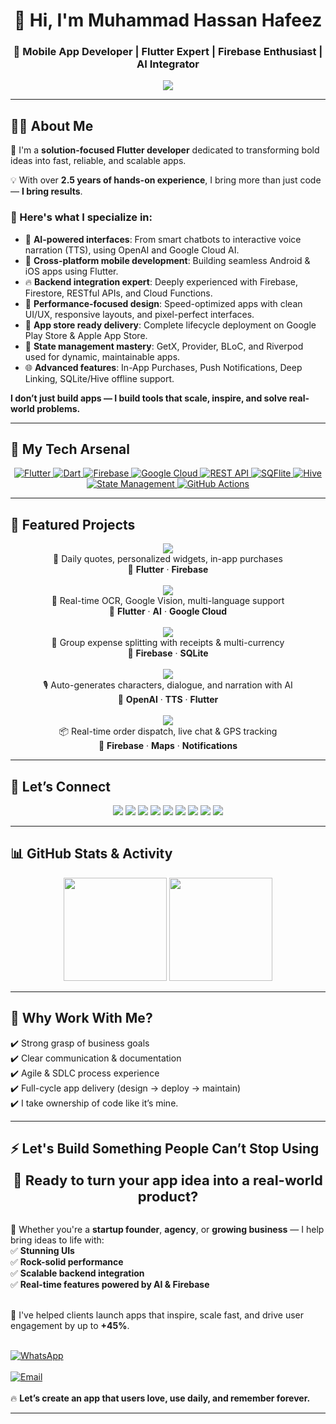 <!-- Intro Banner -->
<h1 align="center">👋 Hi, I'm Muhammad Hassan Hafeez</h1>
<h3 align="center">🚀 Mobile App Developer | Flutter Expert | Firebase Enthusiast | AI Integrator</h3>

<p align="center">
  <img src="https://readme-typing-svg.herokuapp.com?font=Fira+Code&duration=2500&pause=800&color=36BCF7&center=true&vCenter=true&width=600&lines=Crafting+High-Performance+Flutter+Apps;Cross-platform+%7C+Clean+Architecture+%7C+AI+Apps;Firebase+%7C+Push+Notifications+%7C+In-App+Purchases;Delivering+beautiful%2C+scalable+mobile+experiences" />
</p>

---

<h2>🧑‍💻 About Me</h2>

<p>🎯 I'm a <strong>solution-focused Flutter developer</strong> dedicated to transforming bold ideas into fast, reliable, and scalable apps.</p>

<p>💡 With over <strong>2.5 years of hands-on experience</strong>, I bring more than just code — <strong>I bring results</strong>.</p>

<h3>🚀 Here's what I specialize in:</h3>

<ul>
  <li>🤖 <strong>AI-powered interfaces</strong>: From smart chatbots to interactive voice narration (TTS), using OpenAI and Google Cloud AI.</li>
  <li>📲 <strong>Cross-platform mobile development</strong>: Building seamless Android & iOS apps using Flutter.</li>
  <li>🔥 <strong>Backend integration expert</strong>: Deeply experienced with Firebase, Firestore, RESTful APIs, and Cloud Functions.</li>
  <li>🧠 <strong>Performance-focused design</strong>: Speed-optimized apps with clean UI/UX, responsive layouts, and pixel-perfect interfaces.</li>
  <li>🎯 <strong>App store ready delivery</strong>: Complete lifecycle deployment on Google Play Store & Apple App Store.</li>
  <li>🧰 <strong>State management mastery</strong>: GetX, Provider, BLoC, and Riverpod used for dynamic, maintainable apps.</li>
  <li>🌐 <strong>Advanced features</strong>: In-App Purchases, Push Notifications, Deep Linking, SQLite/Hive offline support.</li>
</ul>

<p><strong>I don’t just build apps — I build tools that scale, inspire, and solve real-world problems.</strong></p>

---

## 🚀 My Tech Arsenal

<p align="center">

  <a href="https://flutter.dev/" target="_blank">
    <img src="https://img.shields.io/badge/Flutter-02569B?style=for-the-badge&logo=flutter&logoColor=white" alt="Flutter"/>
  </a>

  <a href="https://dart.dev/" target="_blank">
    <img src="https://img.shields.io/badge/Dart-0175C2?style=for-the-badge&logo=dart&logoColor=white" alt="Dart"/>
  </a>

  <a href="https://firebase.google.com/" target="_blank">
    <img src="https://img.shields.io/badge/Firebase-FFCA28?style=for-the-badge&logo=firebase&logoColor=black" alt="Firebase"/>
  </a>

  <a href="https://cloud.google.com/" target="_blank">
    <img src="https://img.shields.io/badge/Google%20Cloud-4285F4?style=for-the-badge&logo=googlecloud&logoColor=white" alt="Google Cloud"/>
  </a>

  <a href="https://restfulapi.net/" target="_blank">
    <img src="https://img.shields.io/badge/REST%20API-6E6E6E?style=for-the-badge" alt="REST API"/>
  </a>

  <a href="https://pub.dev/packages/sqflite" target="_blank">
    <img src="https://img.shields.io/badge/SQFlite-003B57?style=for-the-badge&logo=sqlite&logoColor=white" alt="SQFlite"/>
  </a>

  <a href="https://pub.dev/packages/hive" target="_blank">
    <img src="https://img.shields.io/badge/Hive-F6C915?style=for-the-badge&logo=apachehive&logoColor=black" alt="Hive"/>
  </a>

  <a href="https://docs.flutter.dev/data-and-backend/state-mgmt/options" target="_blank">
    <img src="https://img.shields.io/badge/GetX%20%7C%20Provider%20%7C%20BLoC%20%7C%20Riverpod-5E35B1?style=for-the-badge&logo=flutter" alt="State Management"/>
  </a>

  <a href="https://docs.github.com/en/actions" target="_blank">
    <img src="https://img.shields.io/badge/GitHub%20Actions-2088FF?style=for-the-badge&logo=github-actions&logoColor=white" alt="GitHub Actions"/>
  </a>

</p>

---

## 📱 Featured Projects

<div align="center">

<!-- Project 1 -->
<a href="https://play.google.com/store/apps/details?id=flyquotes.com" target="_blank">
  <img src="https://img.shields.io/badge/FlyQuotes-Quote%20Motivation%20App-blue?style=for-the-badge&logo=google-play&logoColor=white" />
</a>
<br/>
📝 Daily quotes, personalized widgets, in-app purchases<br/>
🔧 <strong>Flutter</strong> · <strong>Firebase</strong><br/><br/>

<!-- Project 2 -->
<a href="https://play.google.com/store/apps/details?id=com.maab.textscannerai" target="_blank">
  <img src="https://img.shields.io/badge/AI%20Text%20Scanner-OCR%20+%20PDF%20App-purple?style=for-the-badge&logo=google-play&logoColor=white" />
</a>
<br/>
🧠 Real-time OCR, Google Vision, multi-language support<br/>
🔧 <strong>Flutter</strong> · <strong>AI</strong> · <strong>Google Cloud</strong><br/><br/>

<!-- Project 3 -->
<img src="https://img.shields.io/badge/PursePartners-Expense%20Manager-green?style=for-the-badge&logo=google-wallet&logoColor=white" />
<br/>
💸 Group expense splitting with receipts & multi-currency<br/>
🔧 <strong>Firebase</strong> · <strong>SQLite</strong><br/><br/>

<!-- Project 4 -->
<img src="https://img.shields.io/badge/AI%20Story%20Generator-Voice%20%26%20Plot%20Creator-orange?style=for-the-badge&logo=openai&logoColor=white" />
<br/>
🎙️ Auto-generates characters, dialogue, and narration with AI<br/>
🔧 <strong>OpenAI</strong> · <strong>TTS</strong> · <strong>Flutter</strong><br/><br/>

<!-- Project 5 -->
<img src="https://img.shields.io/badge/Dispatcher%20App-Live%20Delivery%20Manager-darkblue?style=for-the-badge&logo=google-maps&logoColor=white" />
<br/>
📦 Real-time order dispatch, live chat & GPS tracking<br/>
🔧 <strong>Firebase</strong> · <strong>Maps</strong> · <strong>Notifications</strong>

</div>

---

## 🤝 Let’s Connect

<p align="center">
  <a href="mailto:sunnypk0312@gmail.com"><img src="https://img.shields.io/badge/Email-D14836?style=for-the-badge&logo=gmail&logoColor=white"/></a>
  <a href="https://wa.me/+923121529141"><img src="https://img.shields.io/badge/WhatsApp-25D366?style=for-the-badge&logo=whatsapp&logoColor=white"/></a>
  <a href="https://youtube.com/@muhammadhassanhafeez"><img src="https://img.shields.io/badge/YouTube-FF0000?style=for-the-badge&logo=youtube&logoColor=white"/></a>
  <a href="https://www.instagram.com/muhammad_hassanhafeez.dev/"><img src="https://img.shields.io/badge/Instagram-E4405F?style=for-the-badge&logo=instagram&logoColor=white"/></a>
  <a href="https://www.behance.net/muhammadhassanhafeez"><img src="https://img.shields.io/badge/Behance-1769FF?style=for-the-badge&logo=behance&logoColor=white"/></a>
  <a href="https://www.linkedin.com/in/muhammad-hassan-hafeez/"><img src="https://img.shields.io/badge/LinkedIn-0077B5?style=for-the-badge&logo=linkedin&logoColor=white"/></a>
  <a href="https://github.com/pksunny"><img src="https://img.shields.io/badge/GitHub-181717?style=for-the-badge&logo=github&logoColor=white"/></a>
  <a href="https://www.upwork.com/freelancers/~0102bc13bd382f7504?mp_source=share"><img src="https://img.shields.io/badge/Upwork-6fda44?style=for-the-badge&logo=upwork&logoColor=white"/></a>
  <a href="https://www.freelancer.com/u/PkSunny0"><img src="https://img.shields.io/badge/Freelancer-29B2FE?style=for-the-badge&logo=freelancer&logoColor=white"/></a>
</p>

---

## 📊 GitHub Stats & Activity

<p align="center">
  <img src="https://github-readme-stats.vercel.app/api?username=pksunny&show_icons=true&theme=gruvbox" height="165"/>
  <img src="https://github-readme-stats.vercel.app/api/top-langs/?username=pksunny&layout=compact&theme=gruvbox" height="165"/>
</p>

---

## 💼 Why Work With Me?

✔️ Strong grasp of business goals  
✔️ Clear communication & documentation  
✔️ Agile & SDLC process experience  
✔️ Full-cycle app delivery (design → deploy → maintain)  
✔️ I take ownership of code like it’s mine.

---

## ⚡ Let's Build Something People Can’t Stop Using

<p align="center">
  <strong style="font-size: 22px;">🚀 Ready to turn your app idea into a real-world product?</strong><br/><br/>

  🎯 Whether you're a <b>startup founder</b>, <b>agency</b>, or <b>growing business</b> — I help bring ideas to life with:<br/>
  ✅ <b>Stunning UIs</b><br/>
  ✅ <b>Rock-solid performance</b><br/>
  ✅ <b>Scalable backend integration</b><br/>
  ✅ <b>Real-time features powered by AI & Firebase</b><br/><br/>

  💼 I've helped clients launch apps that inspire, scale fast, and drive user engagement by up to <b>+45%</b>.<br/><br/>

  <a href="https://wa.me/+923121529141" target="_blank">
    <img src="https://img.shields.io/badge/💬%20Let's%20Talk%20on%20WhatsApp-25D366?style=for-the-badge&logo=whatsapp&logoColor=white" alt="WhatsApp"/>
  </a><br/><br/>

  <a href="mailto:sunnypk0312@gmail.com">
    <img src="https://img.shields.io/badge/📧%20Send%20an%20Email-D14836?style=for-the-badge&logo=gmail&logoColor=white" alt="Email"/>
  </a><br/><br/>
  🔥 <strong>Let’s create an app that users love, use daily, and remember forever.</strong><br/>
</p>

---
